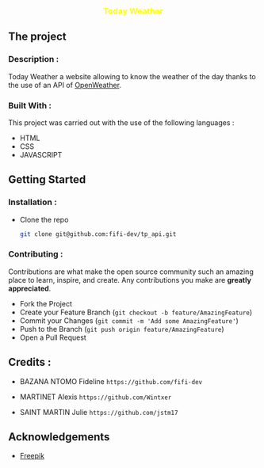 <h3 align="center" style="color: yellow;">Today Weather</h3>

## The project

### Description :

Today Weather a website allowing to know the weather of the day thanks to the use of an API of [OpenWeather](https://openweathermap.org/).

### Built With :

This project was carried out with the use of the following languages :

* HTML
* CSS
* JAVASCRIPT


## Getting Started

### Installation :

- Clone the repo

   ```sh
   git clone git@github.com:fifi-dev/tp_api.git
   ```

### Contributing :

Contributions are what make the open source community such an amazing place to learn, inspire, and create. Any contributions you make are **greatly appreciated**.

- Fork the Project
- Create your Feature Branch (`git checkout -b feature/AmazingFeature`)
- Commit your Changes (`git commit -m 'Add some AmazingFeature'`)
- Push to the Branch (`git push origin feature/AmazingFeature`)
- Open a Pull Request


## Credits :


- BAZANA NTOMO Fideline `https://github.com/fifi-dev`

- MARTINET Alexis `https://github.com/Wintxer`

- SAINT MARTIN Julie `https://github.com/jstm17`


## Acknowledgements

* [Freepik](https://www.freepik.com/)

